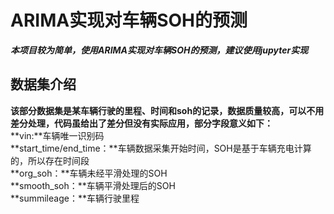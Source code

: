 # ARIMA实现对车辆SOH的预测
***本项目较为简单，使用ARIMA实现对车辆SOH的预测，建议使用jupyter实现***

## 数据集介绍
  **该部分数据集是某车辆行驶的里程、时间和soh的记录，数据质量较高，可以不用差分处理，代码虽给出了差分但没有实际应用，部分字段意义如下：**  
  **vin:**车辆唯一识别码  
  **start_time/end_time：**车辆数据采集开始时间，SOH是基于车辆充电计算的，所以存在时间段  
  **org_soh：**车辆未经平滑处理的SOH  
  **smooth_soh：**车辆平滑处理后的SOH  
  **summileage：**车辆行驶里程  

